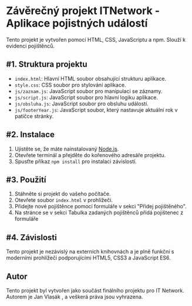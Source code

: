 <h1>Závěrečný projekt ITNetwork - Aplikace pojistných událostí</h1>

Tento projekt je vytvořen pomocí HTML, CSS, JavaScriptu a npm. Slouží k evidenci pojištěnců.

<h2>#1. Struktura projektu</h2>

- `index.html`: Hlavní HTML soubor obsahující strukturu aplikace.
- `style.css`: CSS soubor pro stylování aplikace.
- `js/zaznam.js`: JavaScript soubor pro manipulaci se záznamy.
- `js/script.js`: JavaScript soubor pro hlavní logiku aplikace.
- `js/obsluha.js`: JavaScript soubor pro obsluhu událostí.
- `js/footerYear.js`: JavaScript soubor, který nastavuje aktuální rok v patičce stránky.

<h2>#2. Instalace</h2>

1. Ujistěte se, že máte nainstalovaný [Node.js](https://nodejs.org/).
2. Otevřete terminál a přejděte do kořenového adresáře projektu.
3. Spusťte příkaz `npm install` pro instalaci závislostí.

<h2>#3. Použití</h2>

1. Stáhněte si projekt do vašeho počítače.
2. Otevřete soubor `index.html` v prohlížeči.
3. Přidejte nové pojištěnce pomocí formuláře v sekci "Přidej pojištěného".
4. Na stránce se v sekci Tabulka zadaných pojištěnců přidá pojištenec z formuláře

<h2>#4. Závislosti</h2>
Tento projekt je nezávislý na externích knihovnách a je plně funkční s moderními prohlížeči podporujícími HTML5, CSS3 a JavaScript ES6.

<h2>Autor</h2>
Tento projekt byl vytvořen jako součást finálního projektu pro IT Network. Autorem je Jan Vlasák , a veškerá práva jsou vyhrazena.
